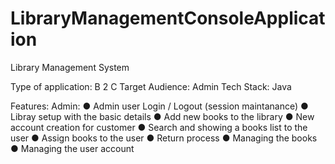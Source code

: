 # LibraryManagementConsoleApplication
Library Management System

Type of application: B 2 C
Target Audience: Admin
Tech Stack: Java

Features:
Admin:
● Admin user Login / Logout (session maintanance)
● Libray setup with the basic details
● Add new books to the library
● New account creation for customer
● Search and showing a books list to the user
● Assign books to the user
● Return process
● Managing the books
● Managing the user account

